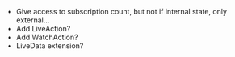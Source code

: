 * Give access to subscription count, but not if internal state, only external...
* Add LiveAction?
* Add WatchAction?
* LiveData extension?

